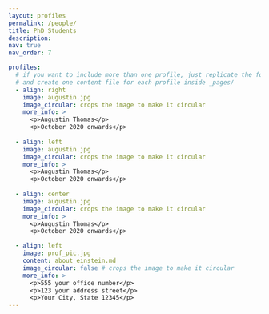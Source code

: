 ```yaml
---
layout: profiles
permalink: /people/
title: PhD Students
description: 
nav: true
nav_order: 7

profiles:
  # if you want to include more than one profile, just replicate the following block
  # and create one content file for each profile inside _pages/
  - align: right
    image: augustin.jpg
    image_circular: crops the image to make it circular
    more_info: >
      <p>Augustin Thomas</p>
      <p>October 2020 onwards</p>
  
  - align: left
    image: augustin.jpg
    image_circular: crops the image to make it circular
    more_info: >
      <p>Augustin Thomas</p>
      <p>October 2020 onwards</p>
      
  - align: center
    image: augustin.jpg
    image_circular: crops the image to make it circular
    more_info: >
      <p>Augustin Thomas</p>
      <p>October 2020 onwards</p>

  - align: left
    image: prof_pic.jpg
    content: about_einstein.md
    image_circular: false # crops the image to make it circular
    more_info: >
      <p>555 your office number</p>
      <p>123 your address street</p>
      <p>Your City, State 12345</p>
---
```

